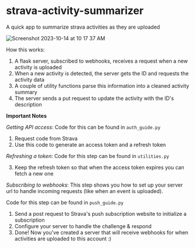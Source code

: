 # strava-activity-summarizer
A quick app to summarize strava activities as they are uploaded

![Screenshot 2023-10-14 at 10 17 37 AM](https://github.com/colinfitzgerald328/strava-activity-summarizer/assets/64982557/0df80a9b-3cb3-444e-b8b1-9128726ccda6)

How this works: 

1) A flask server, subscribed to webhooks, receives a request when a new activity is uploaded
2) When a new activity is detected, the server gets the ID and requests the activity data 
3) A couple of utility functions parse this information into a cleaned activity summary 
4) The server sends a put request to update the activity with the ID's description


**Important Notes**

*Getting API access*: 
Code for this can be found in `auth_guide.py`
1. Request code from Strava 
2. Use this code to generate an access token and a refresh token 

*Refreshing a token*: Code for this step can be found in `utilities.py`

3. Keep the refresh token so that when the access token expires you can fetch a new one 

*Subscribing to webhooks*: This step shows you how to set up your server url to handle incoming requests (like when an event is uploaded). 

Code for this step can be found in `push_guide.py`
1. Send a post request to Strava's push subscription website to initialize a subscription 
2. Configure your server to handle the challenge & respond 
3. Done! Now you've created a server that will receive webhooks for when activities are uploaded to this account :)

